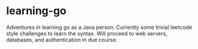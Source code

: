 # learning-go
Adventures in learning go as a Java person.
Currently some trivial leetcode style challenges to learn the syntax.
Will proceed to web servers, databases, and authentication in due course.
